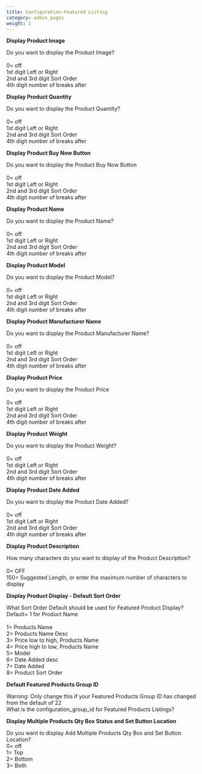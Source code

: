 ```yaml
---
title: Configuration-Featured Listing
category: admin_pages
weight: 1
---
```


<b>Display Product Image</b>

<div class='indent'>Do you want to display the Product Image?<br /><br />0= off<br />1st digit Left or Right<br />2nd and 3rd digit Sort Order<br />4th digit number of breaks after<br /></div>


<b>Display Product Quantity</b>

<div class='indent'>Do you want to display the Product Quantity?<br /><br />0= off<br />1st digit Left or Right<br />2nd and 3rd digit Sort Order<br />4th digit number of breaks after<br /></div>


<b>Display Product Buy Now Button</b>

<div class='indent'>Do you want to display the Product Buy Now Button<br /><br />0= off<br />1st digit Left or Right<br />2nd and 3rd digit Sort Order<br />4th digit number of breaks after<br /></div>


<b>Display Product Name</b>

<div class='indent'>Do you want to display the Product Name?<br /><br />0= off<br />1st digit Left or Right<br />2nd and 3rd digit Sort Order<br />4th digit number of breaks after<br /></div>


<b>Display Product Model</b>

<div class='indent'>Do you want to display the Product Model?<br /><br />0= off<br />1st digit Left or Right<br />2nd and 3rd digit Sort Order<br />4th digit number of breaks after<br /></div>


<b>Display Product Manufacturer Name</b>

<div class='indent'>Do you want to display the Product Manufacturer Name?<br /><br />0= off<br />1st digit Left or Right<br />2nd and 3rd digit Sort Order<br />4th digit number of breaks after<br /></div>


<b>Display Product Price</b>

<div class='indent'>Do you want to display the Product Price<br /><br />0= off<br />1st digit Left or Right<br />2nd and 3rd digit Sort Order<br />4th digit number of breaks after<br /></div>


<b>Display Product Weight</b>

<div class='indent'>Do you want to display the Product Weight?<br /><br />0= off<br />1st digit Left or Right<br />2nd and 3rd digit Sort Order<br />4th digit number of breaks after<br /></div>


<b>Display Product Date Added</b>

<div class='indent'>Do you want to display the Product Date Added?<br /><br />0= off<br />1st digit Left or Right<br />2nd and 3rd digit Sort Order<br />4th digit number of breaks after<br /></div>


<b>Display Product Description</b>

<div class='indent'>How many characters do you want to display of the Product Description?<br /><br />0= OFF<br />150= Suggested Length, or enter the maximum number of characters to display</div>


<b>Display Product Display - Default Sort Order</b>

<div class='indent'>What Sort Order Default should be used for Featured Product Display?<br />Default= 1 for Product Name<br /><br />1= Products Name<br />2= Products Name Desc<br />3= Price low to high, Products Name<br />4= Price high to low, Products Name<br />5= Model<br />6= Date Added desc<br />7= Date Added<br />8= Product Sort Order</div>


<b>Default Featured Products Group ID</b>

<div class='indent'>Warning: Only change this if your Featured Products Group ID has changed from the default of 22<br />What is the configuration_group_id for Featured Products Listings?</div>


<b>Display Multiple Products Qty Box Status and Set Button Location</b>

<div class='indent'>Do you want to display Add Multiple Products Qty Box and Set Button Location?<br />0= off<br />1= Top<br />2= Bottom<br />3= Both</div>


